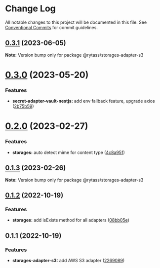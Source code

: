 # Change Log

All notable changes to this project will be documented in this file.
See [Conventional Commits](https://conventionalcommits.org) for commit guidelines.

## [0.3.1](https://github.com/Rytass/Utils/compare/@rytass/storages-adapter-s3@0.3.0...@rytass/storages-adapter-s3@0.3.1) (2023-06-05)

**Note:** Version bump only for package @rytass/storages-adapter-s3





# [0.3.0](https://github.com/Rytass/Utils/compare/@rytass/storages-adapter-s3@0.2.0...@rytass/storages-adapter-s3@0.3.0) (2023-05-20)


### Features

* **secret-adapter-vault-nestjs:** add env fallback feature, upgrade axios ([2b75b59](https://github.com/Rytass/Utils/commit/2b75b59926ad024a8c549bfdecaf49835df5a6f5))





# [0.2.0](https://github.com/Rytass/Utils/compare/@rytass/storages-adapter-s3@0.1.3...@rytass/storages-adapter-s3@0.2.0) (2023-02-27)


### Features

* **storages:** auto detect mime for content type ([4c8a951](https://github.com/Rytass/Utils/commit/4c8a9515a1852d8431a6e9e1345d79b3e652de0c))





## [0.1.3](https://github.com/Rytass/Utils/compare/@rytass/storages-adapter-s3@0.1.2...@rytass/storages-adapter-s3@0.1.3) (2023-02-26)

**Note:** Version bump only for package @rytass/storages-adapter-s3





## [0.1.2](https://github.com/Rytass/Utils/compare/@rytass/storages-adapter-s3@0.1.1...@rytass/storages-adapter-s3@0.1.2) (2022-10-19)


### Features

* **storages:** add isExists method for all adapters ([08bb05e](https://github.com/Rytass/Utils/commit/08bb05e669004dcc3a4f3e219a0c363ce9e9ef1a))





## 0.1.1 (2022-10-19)


### Features

* **storages-adapter-s3:** add AWS S3 adapter ([2269089](https://github.com/Rytass/Utils/commit/2269089b63bc387662c558123525a91a26a36e17))
